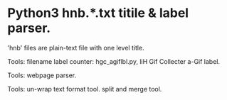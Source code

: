 # Python3 hnb.*.txt titile & label parser.
'hnb' files are plain-text file with one level title.

Tools: filename label counter: hgc_agiflbl.py, liH Gif Collecter a-Gif label.

Tools: webpage parser.

Tools: un-wrap text format tool. split and merge tool.
